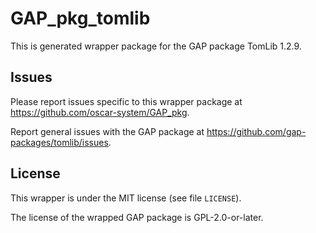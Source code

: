 # GAP_pkg_tomlib

This is generated wrapper package for the GAP package TomLib 1.2.9.

## Issues

Please report issues specific to this wrapper package at <https://github.com/oscar-system/GAP_pkg>.

Report general issues with the GAP package at <https://github.com/gap-packages/tomlib/issues>.

## License

This wrapper is under the MIT license (see file `LICENSE`).

The license of the wrapped GAP package is GPL-2.0-or-later.
